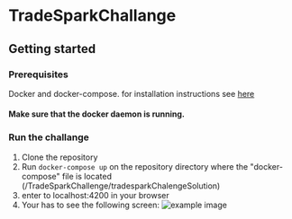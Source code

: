 # TradeSparkChallange



## Getting started

### Prerequisites
Docker and docker-compose. for installation instructions see [here](https://docs.docker.com/install/)

#### Make sure that the docker daemon is running.


### Run the challange
1. Clone the repository
2. Run `docker-compose up` on the repository directory where the "docker-compose" file is located (/TradeSparkChallenge/tradesparkChalengeSolution)
3. enter to localhost:4200 in your browser
4. Your has to see the following screen:
![example image](TradeSparkChallenge/tradesparkChalengeSolution/images/main_screen.png)

